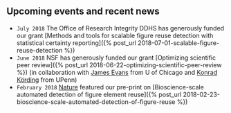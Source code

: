## Upcoming events and recent news

- `July 2018` The Office of Research Integrity DDHS has generously funded our grant  [Methods and tools for scalable figure reuse
 detection with statistical certainty reporting]({% 
 post_url 2018-07-01-scalable-figure-reuse-detection %})
- `June 2018` NSF has generously funded our grant  [Optimizing scientific peer review]({% post_url 2018-06-22-optimizing-scientific-peer-review %}) (in collaboration with [James Evans](https://www.knowledgelab.org/people/detail/james_a_evans/) from U of Chicago and [Konrad Körding](http://kordinglab.com/people/konrad_kording/index.html) from UPenn)
- `February 2018` [Nature](https://www.nature.com/articles/d41586-018-02421-3) featured our pre-print on [Bioscience-scale automated detection of figure element reuse]({% post_url 2018-02-23-bioscience-scale-automated-detection-of-figure-reuse %}) 
